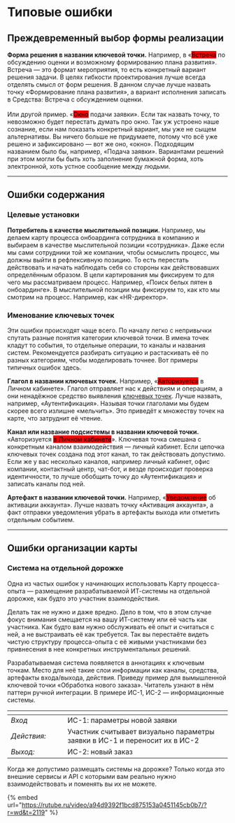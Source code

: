 # Типовые ошибки

## Преждевременный выбор формы реализации

**Форма решения в названии ключевой точки.** Например, в «<mark style="background-color:red;">Встреча</mark> по обсуждению оценки и возможному формированию плана развития». Встреча — это формат мероприятия, то есть конкретный вариант решения задачи. В целях гибкости проектирования лучше всегда отделять смысл от форм решения. В данном случае лучше назвать точку «Формирование плана развития», а вариант исполнения записать в Средства: Встреча с обсуждением оценки. \
\
Или другой пример. «<mark style="background-color:red;">Окно</mark> подачи заявки». Если так назвать точку, то невозможно будет перестать думать про окно. Так уж устроено наше сознание, если нам показать конкретный вариант, мы уже не сыщем альтернативы. Вы ничего больше не придумаете, потому что всё уже решено и зафиксировано — вот же оно, «окно». Подходящим названием было бы, например, «Подача заявки». Вариантами решений при этом могли бы быть хоть заполнение бумажной форма, хоть электронной, хоть устное сообщение между людьми.

***

## Ошибки содержания

### Целевые установки

**Потребитель в качестве мыслительной позиции.** Например, мы делаем карту процесса онбоардинга сотрудника в компанию и выбираем в качестве мыслительной позиции «сотрудника». Даже если мы сами сотрудники той же компании, чтобы осмыслить процесс, мы должны выйти в рефлексивную позицию. То есть перестать действовать и начать наблюдать себя со стороны как действовавших определённым образом. В цели картирования мы фиксируем то для чего мы рассматриваем процесс. Например, «Поиск белых пятен в онбоардинге». В мыслительной позиции мы фиксируем то, как кто мы смотрим на процесс. Например, как «HR-директор».

### Именование ключевых точек

Эти ошибки происходят чаще всего. По началу легко с непривычки спутать разные понятия категории ключевой точки. В имена точек кладут то события, то отдельные операции, то каналы и названия систем. Рекомендуется разбирать ситуацию и растаскивать её по разных категориям, чтобы моделировать точнее. Вот примеры типичных ошибок здесь.

**Глагол в названии ключевых точек.** Например, «<mark style="background-color:red;">Авторизуется</mark> в Личном кабинете». Глагол отправляет нас к действиям и операциям, а они ненадёжное средство выявления [ключевых точек](../praktiku/vazhnye-ponyatiya/klyuchevye-tochki.md). Лучше назвать, например, «Аутентификация». Называя точки глаголами мы будем скорее всего излишне «мельчить». Это приведёт к множеству точек на карте, что затруднит её чтение.

**Канал или название подсистемы в названии ключевой точки.** «Авторизуется <mark style="background-color:red;">в Личном кабинете</mark>».  Ключевая точка смешана с конкретным каналом взаимодействия — личный кабинет. Если цепочка ключевых точек создана под этот канал, то так действовать допустимо. Если же у вас несколько каналов, например личный кабинет, офис компании, контактный центр, чат-бот, и везде происходит проверка идентичности, то лучше обобщить точку до «Аутентификация» и записать каналы под ней.

**Артефакт в названии ключевой точки.** Например, «<mark style="background-color:red;">Уведомление</mark> об активации аккаунта». Лучше назвать точку «Активация аккаунта», а факт отправки уведомления убрать в артефакты выхода или отметить отдельным событием.

***

## Ошибки организации карты

### Система на отдельной дорожке

Одна из частых ошибок у начинающих использовать Карту процесса-опыта — размещение разрабатываемой ИТ-системы на отдельной дорожке, как будто это участник взаимодействия.&#x20;

Делать так не нужно и даже вредно. Дело в том, что в этом случае фокус внимания смещается на вашу ИТ-систему или её часть как участника. Как будто вам нужно обслуживать её опыт и считаться с ней, а не выстраивать её как требуется. Так вы перестаёте видеть чистую структуру процесса-опыта с её живыми участниками без привнесения в нее конкретных инструментальных решений.&#x20;

Разрабатываемая система появляется в аннотациях к ключевым точкам. Место для неё такие слои информации как каналы, средства, артефакты входа/выхода, действия. Приведу пример для вымышленной ключевой точки «Обработка нового заказа». Читатель узнают в нём паттерн ручной интеграции. В примере ИС-1, ИС-2  — информационные системы. &#x20;

<table data-header-hidden><thead><tr><th width="142"></th><th width="588"></th></tr></thead><tbody><tr><td><em>Вход</em></td><td>ИС-1: параметры новой заявки </td></tr><tr><td><em>Действия:</em> </td><td>Участник считывает визуально параметры заявки в ИС-1 и переносит их в ИС-2</td></tr><tr><td><em>Выход:</em></td><td>ИС-2: новый заказ</td></tr></tbody></table>

Когда же допустимо размещать системы на дорожке? Только когда это внешние сервисы и API с которыми вам реально нужно взаимодействовать и поменять вы их не можете.

{% embed url="https://rutube.ru/video/a94d9392f1bcd875153a0451145cb0b7/?r=wd&t=2119" %}
